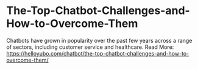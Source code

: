 # The-Top-Chatbot-Challenges-and-How-to-Overcome-Them
Chatbots have grown in popularity over the past few years across a range of sectors, including customer service and healthcare. 
Read More: https://helloyubo.com/chatbot/the-top-chatbot-challenges-and-how-to-overcome-them/
